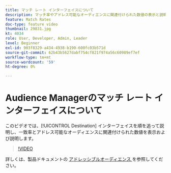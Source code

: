 ```yaml
---
title: マッチ レート インターフェイスについて
description: マッチ率やアドレス可能なオーディエンスに関連付けられた数値の表示と説明を行う、宛先インターフェイスについて説明します。
feature: Match Rates
doc-type: feature video
thumbnail: 29831.jpg
kt: 4034
role: User, Developer, Admin, Leader
level: Beginner
exl-id: 903f8329-a434-4938-b190-600fc03b571d
source-git-commit: 62b43b5627dabf754cf821f974a56c60989ef7ef
workflow-type: tm+mt
source-wordcount: '59'
ht-degree: 0%

---
```


# Audience Managerのマッチ レート インターフェイスについて

このビデオでは、[!UICONTROL Destination] インターフェイスを順を追って説明し、一致率とアドレス可能なオーディエンスに関連付けられた数値を表示および説明します。

>[!VIDEO](https://video.tv.adobe.com/v/29831/?quality=12)

詳しくは、製品ドキュメントの [ アドレッシブルオーディエンス ](https://experienceleague.adobe.com/docs/audience-manager/user-guide/features/addressable-audiences.html) を参照してください。
